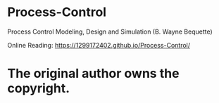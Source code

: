 # Process-Control

Process Control Modeling, Design and Simulation (B. Wayne Bequette)

Online Reading: https://1299172402.github.io/Process-Control/

# The original author owns the copyright.

